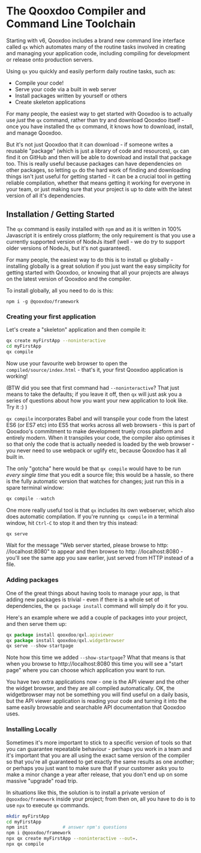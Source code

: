 # The Qooxdoo Compiler and Command Line Toolchain

Starting with v6, Qooxdoo includes a brand new command line interface called
`qx` which automates many of the routine tasks involved in creating and managing
your application code, including compiling for development or release onto
production servers.

Using `qx` you quickly and easily perform daily routine tasks, such as:

- Compile your code!
- Serve your code via a built in web server
- Install packages written by yourself or others
- Create skeleton applications

For many people, the easiest way to get started with Qooxdoo is to actually use
_just_ the `qx` command, rather than try and download Qooxdoo itself - once you
have installed the `qx` command, it knows how to download, install, and manage
Qooxdoo.

But it's not just Qooxdoo that it can download - if someone writes a reusable
"package" (which is just a library of code and resources), `qx` can find it on
GitHub and then will be able to download and install that package too. This is
really useful because packages can have dependencies on other packages, so
letting `qx` do the hard work of finding and downloading things isn't just
useful for getting started - it can be a crucial tool in getting reliable
compilation, whether that means getting it working for everyone in your team, or
just making sure that your project is up to date with the latest version of all
it's dependencies.

## Installation / Getting Started

The `qx` command is easily installed with `npm` and as it is written in 100%
Javascript it is entirely cross platform; the only requirement is that you use a
currently supported version of NodeJs itself (well - we do _try_ to support
older versions of NodeJs, but it's not guaranteed).

For many people, the easiest way to do this is to install `qx` globally -
installing globally is a great solution if you just want the easy simplicity for
getting started with Qooxdoo, or knowing that all your projects are always on
the latest version of Qooxdoo and the compiler.

To install globally, all you need to do is this:

```
npm i -g @qooxdoo/framework
```

### Creating your first application

Let's create a "skeleton" application and then compile it:

```bash
qx create myFirstApp --noninteractive
cd myFirstApp
qx compile
```

Now use your favourite web browser to open the `compiled/source/index.html` -
that's it, your first Qooxdoo application is working!

(BTW did you see that first command had `--noninteractive`? That just means to
take the defaults; if you leave it off, then `qx` will just ask you a series of
questions about how you want your new application to look like. Try it :) )

`qx compile` incorporates Babel and will transpile your code from the latest ES6
(or ES7 etc) into ES5 that works across all web browsers - this is part of
Qooxdoo's commitment to make development truely cross platform and entirely
modern. When it transpiles your code, the compiler also optimises it so that
only the code that is actually needed is loaded by the web browser - you never
need to use webpack or uglify etc, because Qooxdoo has it all built in.

The only "gotcha" here would be that `qx compile` would have to be run _every
single time_ that you edit a source file; this would be a hassle, so there is
the fully automatic version that watches for changes; just run this in a spare
terminal window:

```javascript
qx compile --watch
```

One more really useful tool is that `qx` includes its own webserver, which also
does automatic compilation. If you're running `qx compile` in a terminal window,
hit `Ctrl-C` to stop it and then try this instead:

```javascript
qx serve
```

Wait for the message "Web server started, please browse to http&#x3A;
//localhost:8080" to appear and then browse to http&#x3A; //localhost:8080 -
you'll see the same app you saw earlier, just served from HTTP instead of a
file.

### Adding packages

One of the great things about having tools to manage your app, is that adding
new packages is trivial - even if there is a whole set of dependencies, the
`qx package install` command will simply do it for you.

Here's an example where we add a couple of packages into your project, and then
serve them up:

```javascript
qx package install qooxdoo/qxl.apiviewer
qx package install qooxdoo/qxl.widgetbrowser
qx serve --show-startpage
```

Note how this time we added `--show-startpage`? What that means is that when you
browse to http&#x3A;//localhost:8080 this time you will see a "start page" where
you can choose which application you want to run.

You have two extra applications now - one is the API viewer and the other the
widget browser, and they are all compiled automatically. OK, the widgetbrowser
may not be something you will find useful on a daily basis, but the API viewer
application is reading your code and turning it into the same easily browsable
and searchable API documentation that Qooxdoo uses.

### Installing Locally

Sometimes it's more important to stick to a specific version of tools so that
you can guarantee repeatable behaviour - perhaps you work in a team and it's
important that you are all using the exact same version of the compiler so that
you're all guaranteed to get exactly the same results as one another; or perhaps
you just want to make sure that if your customer asks you to make a minor change
a year after release, that you don't end up on some massive "upgrade" road trip.

In situations like this, the solution is to install a private version of
`@qooxdoo/framework` inside your project; from then on, all you have to do is to
use `npx` to execute `qx` commands.

```bash
mkdir myFirstApp
cd myFirstApp
npm init             # answer npm's questions
npm i @qooxdoo/framework
npx qx create myFirstApp --noninteractive --out=.
npx qx compile
```

